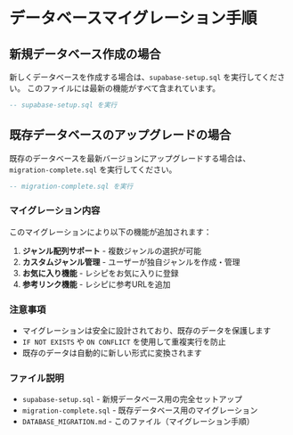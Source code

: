 # データベースマイグレーション手順

## 新規データベース作成の場合

新しくデータベースを作成する場合は、`supabase-setup.sql` を実行してください。
このファイルには最新の機能がすべて含まれています。

```sql
-- supabase-setup.sql を実行
```

## 既存データベースのアップグレードの場合

既存のデータベースを最新バージョンにアップグレードする場合は、`migration-complete.sql` を実行してください。

```sql
-- migration-complete.sql を実行
```

### マイグレーション内容

このマイグレーションにより以下の機能が追加されます：

1. **ジャンル配列サポート** - 複数ジャンルの選択が可能
2. **カスタムジャンル管理** - ユーザーが独自ジャンルを作成・管理
3. **お気に入り機能** - レシピをお気に入りに登録
4. **参考リンク機能** - レシピに参考URLを追加

### 注意事項

- マイグレーションは安全に設計されており、既存のデータを保護します
- `IF NOT EXISTS` や `ON CONFLICT` を使用して重複実行を防止
- 既存のデータは自動的に新しい形式に変換されます

### ファイル説明

- `supabase-setup.sql` - 新規データベース用の完全セットアップ
- `migration-complete.sql` - 既存データベース用のマイグレーション
- `DATABASE_MIGRATION.md` - このファイル（マイグレーション手順）
